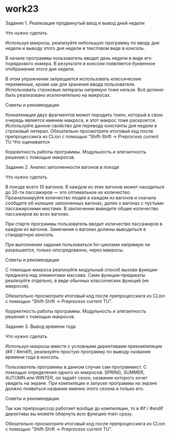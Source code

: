 # work23
Задание 1. Реализация продвинутый ввод и вывод дней недели


Что нужно сделать

Используя макросы, реализуйте небольшую программу по вводу дня недели и выводу этого дня недели в текстовом виде в консоль.

В начале программы пользователь вводит день недели в виде его порядкового номера. В результате в консоли появляется буквенное отображение этого дня недели.

В этом упражнении запрещается использовать классические переменные, кроме как для хранения ввода пользователя. Использовать строковые литералы напрямую тоже нельзя. Всё должно быть реализовано исключительно на макросах.

Советы и рекомендации

Конкатенация двух фрагментов может породить токен, который в свою очередь является именем макроса, и этот макрос тоже раскроется. Используйте данное свойство для перевода константы дня недели в строковый литерал.
Обязательно просмотрите итоговый код после препроцессинга из CLion с помощью “Shift-Shift -> Preprocess current TU
Что оценивается

Корректность работы программы. Модульность и элегантность решения с помощью макросов.


Задание 2. Анализ заполненности вагонов в поезде


Что нужно сделать

В поезде всего 10 вагонов. В каждом из этих вагонов может находиться до 20-ти пассажиров — это оптимальное их количество. Проанализируйте количество людей в каждом из вагонов и сначала сообщите об излишне заполненных вагонах, далее о вагонах с пустыми пассажирскими местами. В заключении выведите общее количество пассажиров во всех вагонах.

При старте программы пользователь вводит количество пассажиров в каждом из вагонов. Замечания о вагонах должны выводиться в стандартную консоль.

При выполнении задания пользоваться for-циклами напрямую не разрешается, только опосредованно, через макросы.

Советы и рекомендации

С помощью макроса реализуйте модульный способ вызова функции-предиката над элементами массива. Сами функции-предикаты реализуйте отдельно, в виде обычных классических функций (не макросов).

Обязательно просмотрите итоговый код после препроцессинга из CLion с помощью “Shift-Shift -> Preprocess current TU”.


Корректность работы программы. Модульность и элегантность решения с помощью макросов.

Задание 3. Вывод времени года


Что нужно сделать

Используя макросы вместе с условными директивами прекомпиляции (#if / #endif), реализуйте простую программу по выводу названия времени года в консоль.

Пользователь программы в данном случае сам программист. С помощью определения одного из макросов: SPRING, SUMMER, AUTUMN или WINTER, он задаёт сезон, название которого хочет увидеть на экране. При компиляции и запуске программы на экране должно появиться название именно этого сезона и только его.



Советы и рекомендации

Так как препроцессор работает вообще до компиляции, то в #if / #endif директивы вы можете обернуть всю функцию main сразу.

Обязательно просмотрите итоговый код после препроцессинга из CLion с помощью “Shift-Shift -> Preprocess current TU”.

